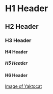 # H1 Header
## H2 Header
### H3 Header
#### H4 Header
##### H5 Header
#### H6 Header
[Image of Yaktocat](https://octodex.github.com/images/yaktocat.png)






